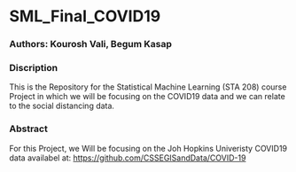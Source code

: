 # SML_Final_COVID19

### Authors: Kourosh Vali, Begum Kasap

### Discription

This is the Repository for the Statistical Machine Learning (STA 208) course Project in which we will be focusing on the COVID19 data and we can relate to the social distancing data.

### Abstract
For this Project, we Will be focusing on the Joh Hopkins Univeristy COVID19 data availabel at: https://github.com/CSSEGISandData/COVID-19 
